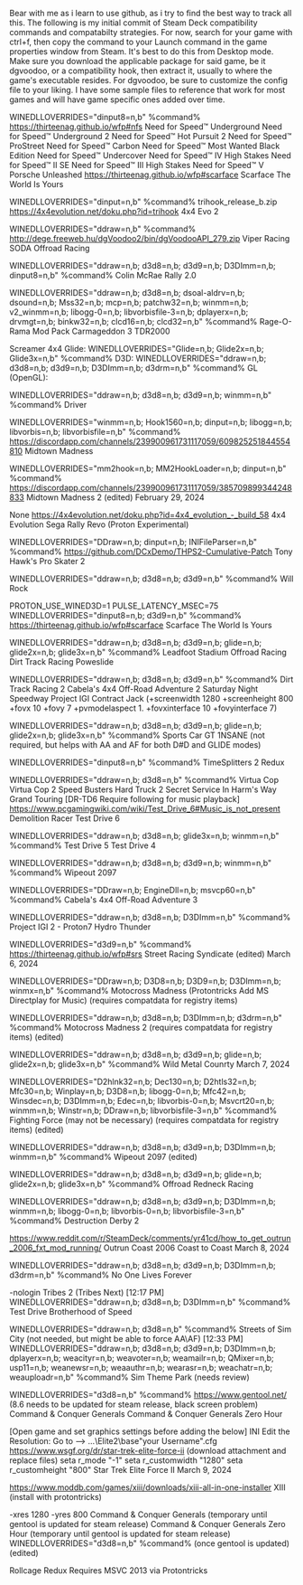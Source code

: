 Bear with me as i learn to use github, as i try to find the best way to track all this. The following is my initial commit of Steam Deck compatibility commands and compatabilty strategies.
For now, search for your game with ctrl+f, then copy the command to your Launch command in the game properties window from Steam. It's best to do this from Desktop mode.
Make sure you download the applicable package for said game, be it dgvoodoo, or a compatibility hook, then extract it, usually to where the game's executable resides.
For dgvoodoo, be sure to customize the config file to your liking. I have some sample files to reference that work for most games and will have game specific ones added over time.


WINEDLLOVERRIDES="dinput8=n,b" %command%
https://thirteenag.github.io/wfp#nfs
Need for Speed™ Underground
Need for Speed™ Underground 2
Need for Speed™ Hot Pursuit 2
Need for Speed™ ProStreet
Need for Speed™ Carbon
Need for Speed™ Most Wanted Black Edition
Need for Speed™ Undercover
Need for Speed™ IV High Stakes
Need for Speed™ II SE
Need for Speed™ III High Stakes
Need for Speed™ V Porsche Unleashed
https://thirteenag.github.io/wfp#scarface
Scarface The World Is Yours

WINEDLLOVERRIDES="dinput=n,b" %command%
trihook_release_b.zip
https://4x4evolution.net/doku.php?id=trihook
4x4 Evo 2

WINEDLLOVERRIDES="ddraw=n,b" %command%
http://dege.freeweb.hu/dgVoodoo2/bin/dgVoodooAPI_279.zip
Viper Racing
SODA Offroad Racing

WINEDLLOVERRIDES="ddraw=n,b; d3d8=n,b; d3d9=n,b; D3DImm=n,b; dinput8=n,b" %command%
Colin McRae Rally 2.0

WINEDLLOVERRIDES="ddraw=n,b; d3d8=n,b; dsoal-aldrv=n,b; dsound=n,b; Mss32=n,b; mcp=n,b; patchw32=n,b; winmm=n,b; v2_winmm=n,b; libogg-0=n,b; libvorbisfile-3=n,b; dplayerx=n,b; drvmgt=n,b; binkw32=n,b; clcd16=n,b; clcd32=n,b" %command%
Rage-O-Rama Mod Pack
Carmageddon 3 TDR2000

Screamer 4x4
Glide: WINEDLLOVERRIDES="Glide=n,b; Glide2x=n,b; Glide3x=n,b" %command%
D3D: WINEDLLOVERRIDES="ddraw=n,b; d3d8=n,b; d3d9=n,b; D3DImm=n,b; d3drm=n,b" %command%
GL (OpenGL):

WINEDLLOVERRIDES="ddraw=n,b; d3d8=n,b; d3d9=n,b; winmm=n,b" %command%
Driver

WINEDLLOVERRIDES="winmm=n,b; Hook1560=n,b; dinput=n,b; libogg=n,b; libvorbis=n,b; libvorbisfile=n,b" %command%
https://discordapp.com/channels/239900961731117059/609825251844554810
Midtown Madness

WINEDLLOVERRIDES="mm2hook=n,b; MM2HookLoader=n,b; dinput=n,b" %command%
https://discordapp.com/channels/239900961731117059/385709899344248833
Midtown Madness 2 (edited)
February 29, 2024

None
https://4x4evolution.net/doku.php?id=4x4_evolution_-_build_58
4x4 Evolution
Sega Rally Revo (Proton Experimental)

WINEDLLOVERRIDES="DDraw=n,b; dinput=n,b; INIFileParser=n,b" %command%
https://github.com/DCxDemo/THPS2-Cumulative-Patch
Tony Hawk's Pro Skater 2

WINEDLLOVERRIDES="ddraw=n,b; d3d8=n,b; d3d9=n,b" %command%
Will Rock

PROTON_USE_WINED3D=1 PULSE_LATENCY_MSEC=75 WINEDLLOVERRIDES="dinput8=n,b; d3d9=n,b" %command%
https://thirteenag.github.io/wfp#scarface
Scarface The World Is Yours

WINEDLLOVERRIDES="ddraw=n,b; d3d8=n,b; d3d9=n,b; glide=n,b; glide2x=n,b; glide3x=n,b" %command%
Leadfoot Stadium Offroad Racing
Dirt Track Racing
Poweslide

WINEDLLOVERRIDES="ddraw=n,b; d3d8=n,b; d3d9=n,b" %command%
Dirt Track Racing 2
Cabela's 4x4 Off-Road Adventure 2
Saturday Night Speedway
Project IGI
Contract Jack (+screenwidth 1280 +screenheight 800 +fovx 10 +fovy 7 +pvmodelaspect 1. +fovxinterface 10 +fovyinterface 7)

WINEDLLOVERRIDES="ddraw=n,b; d3d8=n,b; d3d9=n,b; glide=n,b; glide2x=n,b; glide3x=n,b" %command%
Sports Car GT
1NSANE (not required, but helps with AA and AF for both D#D and GLIDE modes)

WINEDLLOVERRIDES="dinput8=n,b" %command%
TimeSplitters 2 Redux

WINEDLLOVERRIDES="ddraw=n,b; d3d8=n,b" %command%
Virtua Cop
Virtua Cop 2
Speed Busters
Hard Truck 2
Secret Service In Harm's Way
Grand Touring
[DR-TD6 Require following for music playback]
https://www.pcgamingwiki.com/wiki/Test_Drive_6#Music_is_not_present
Demolition Racer
Test Drive 6

WINEDLLOVERRIDES="ddraw=n,b; d3d8=n,b; glide3x=n,b; winmm=n,b" %command%
Test Drive 5
Test Drive 4

WINEDLLOVERRIDES="ddraw=n,b; d3d8=n,b; d3d9=n,b; winmm=n,b" %command%
Wipeout 2097

WINEDLLOVERRIDES="DDraw=n,b; EngineDll=n,b; msvcp60=n,b" %command%
Cabela's 4x4 Off-Road Adventure 3

WINEDLLOVERRIDES="ddraw=n,b; d3d8=n,b; D3DImm=n,b" %command%
Project IGI 2 - Proton7
Hydro Thunder

WINEDLLOVERRIDES="d3d9=n,b" %command%
https://thirteenag.github.io/wfp#srs
Street Racing Syndicate (edited)
March 6, 2024

WINEDLLOVERRIDES="DDraw=n,b; D3D8=n,b; D3D9=n,b; D3DImm=n,b; winmx=n,b" %command%
Motocross Madness (Protontricks Add MS Directplay for Music)  (requires compatdata for registry items)

WINEDLLOVERRIDES="ddraw=n,b; d3d8=n,b; D3DImm=n,b; d3drm=n,b" %command%
Motocross Madness 2  (requires compatdata for registry items) (edited)

WINEDLLOVERRIDES="ddraw=n,b; d3d8=n,b; d3d9=n,b; glide=n,b; glide2x=n,b; glide3x=n,b" %command%
Wild Metal Counrty
March 7, 2024

WINEDLLOVERRIDES="D2hlnk32=n,b; Dec130=n,b; D2htls32=n,b; Mfc30=n,b; Winplay=n,b; D3D8=n,b; libogg-0=n,b; Mfc42=n,b; Winsdec=n,b; D3DImm=n,b; Edec=n,b; libvorbis-0=n,b; Msvcrt20=n,b; winmm=n,b; Winstr=n,b; DDraw=n,b; libvorbisfile-3=n,b" %command%
Fighting Force (may not be necessary) (requires compatdata for registry items) (edited)

WINEDLLOVERRIDES="ddraw=n,b; d3d8=n,b; d3d9=n,b; D3DImm=n,b; winmm=n,b" %command%
Wipeout 2097 (edited)

WINEDLLOVERRIDES="ddraw=n,b; d3d8=n,b; d3d9=n,b; glide=n,b; glide2x=n,b; glide3x=n,b" %command%
Offroad Redneck Racing

WINEDLLOVERRIDES="ddraw=n,b; d3d8=n,b; d3d9=n,b; D3DImm=n,b; winmm=n,b; libogg-0=n,b; libvorbis-0=n,b; libvorbisfile-3=n,b" %command%
Destruction Derby 2

https://www.reddit.com/r/SteamDeck/comments/yr41cd/how_to_get_outrun_2006_fxt_mod_running/
Outrun Coast 2006 Coast to Coast
March 8, 2024

WINEDLLOVERRIDES="ddraw=n,b; d3d8=n,b; d3d9=n,b; D3DImm=n,b; d3drm=n,b" %command%
No One Lives Forever

-nologin
Tribes 2 (Tribes Next)
[12:17 PM]
WINEDLLOVERRIDES="ddraw=n,b; d3d8=n,b; D3DImm=n,b" %command%
Test Drive Brotherhood of Speed

WINEDLLOVERRIDES="ddraw=n,b; d3d8=n,b" %command%
Streets of Sim City (not needed, but might be able to force AA\AF)
[12:33 PM]
WINEDLLOVERRIDES="ddraw=n,b; d3d8=n,b; d3d9=n,b; D3DImm=n,b; dplayerx=n,b; weacityr=n,b; weavoter=n,b; weamailr=n,b; QMixer=n,b; usp11=n,b; weanewsr=n,b; weaauthr=n,b; wearasr=n,b; weachatr=n,b; weauploadr=n,b" %command%
Sim Theme Park (needs review)

WINEDLLOVERRIDES="d3d8=n,b" %command%
https://www.gentool.net/ (8.6 needs to be updated for steam release, black screen problem)
Command & Conquer Generals
Command & Conquer Generals Zero Hour

[Open game and set graphics settings before adding the below]
INI Edit the Resolution: Go to --> ...\Elite2\base"your Username".cfg
https://www.wsgf.org/dr/star-trek-elite-force-ii (download attachment and replace files)
seta r_mode "-1"
seta r_customwidth "1280"
seta r_customheight "800" 
Star Trek Elite Force II
March 9, 2024

https://www.moddb.com/games/xiii/downloads/xiii-all-in-one-installer
XIII (install with protontricks)

-xres 1280 -yres 800
Command & Conquer Generals (temporary until gentool is updated for steam release)
Command & Conquer Generals Zero Hour (temporary until gentool is updated for steam release)
WINEDLLOVERRIDES="d3d8=n,b" %command% (once gentool is updated) (edited)

Rollcage Redux Requires MSVC 2013 via Protontricks
